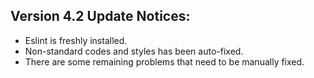 ## Version 4.2 Update Notices:

- Eslint is freshly installed.
- Non-standard codes and styles has been auto-fixed.
- There are some remaining problems that need to be manually fixed.